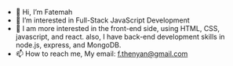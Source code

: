 - 👋 Hi, I’m Fatemah
- 👀 I’m interested in Full-Stack JavaScript Development
- 🌱 I am more interested in the front-end side, using HTML, CSS, javascript, and react. also, I have back-end development skills        in node.js, express, and MongoDB.
- 📫 How to reach me, My email: f.thenyan@gmail.com

<!---
Fatemah-th/Fatemah-th is a ✨ special ✨ repository because its `README.md` (this file) appears on your GitHub profile.
You can click the Preview link to take a look at your changes.
--->
